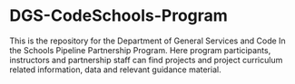 # DGS-CodeSchools-Program
This is the repository for the Department of General Services and Code In the Schools Pipeline Partnership Program.  Here program participants, instructors and partnership staff can find projects and project curriculum related information, data and relevant guidance material.
